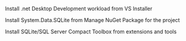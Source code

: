 Install .net Desktop Development workload from VS Installer

Install System.Data.SQLite from Manage NuGet Package for the project

Install SQLite/SQL Server Compact Toolbox from extensions and tools
